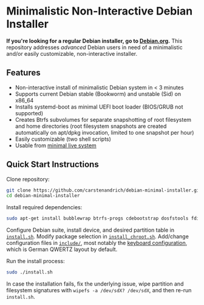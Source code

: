 # Minimalistic Non-Interactive Debian Installer

**If you're looking for a regular Debian installer, go to [Debian.org](https://www.debian.org/).**
This repository addresses _advanced_ Debian users in need of a minimalistic
and/or easily customizable, non-interactive installer.

## Features

  * Non-interactive install of minimalistic Debian system in < 3 minutes
  * Supports current Debian stable (Bookworm) and unstable (Sid) on x86_64
  * Installs systemd-boot as minimal UEFI boot loader (BIOS/GRUB not supported)
  * Creates Btrfs subvolumes for separate snapshotting of root filesystem and
    home directories (root filesystem snapshots are created automatically on
    apt/dpkg invocation, limited to one snapshot per hour)
  * Easily customizable (two shell scripts)
  * Usable from [minimal live system](https://github.com/carstenandrich/debian-minimal-live)

## Quick Start Instructions

Clone repository:

```sh
git clone https://github.com/carstenandrich/debian-minimal-installer.git
cd debian-minimal-installer
```

Install required dependencies:

```sh
sudo apt-get install bubblewrap btrfs-progs cdebootstrap dosfstools fdisk
```

Configure Debian suite, install device, and desired partition table in
[`install.sh`](./install.sh). Modify package selection in
[`install_chroot.sh`](./install_chroot.sh). Add/change configuration files in
[`include/`](./include/), most notably the
[keyboard configuration](./include/etc/default/keyboard), which is German QWERTZ
layout by default.

Run the install process:

```sh
sudo ./install.sh
```

In case the installation fails, fix the underlying issue, wipe partition and
filesystem signatures with `wipefs -a /dev/sdX? /dev/sdX`, and then re-run
`install.sh`.

